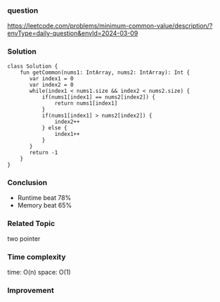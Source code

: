 ### question

https://leetcode.com/problems/minimum-common-value/description/?envType=daily-question&envId=2024-03-09
### Solution
```
class Solution {
    fun getCommon(nums1: IntArray, nums2: IntArray): Int {
       var index1 = 0
       var index2 = 0
       while(index1 < nums1.size && index2 < nums2.size) {
           if(nums1[index1] == nums2[index2]) {
               return nums1[index1]
           }
           if(nums1[index1] > nums2[index2]) {
               index2++
           } else {
               index1++
           }
       } 
       return -1
    }
}
```
### Conclusion
- Runtime beat 78% 
- Memory beat 65%

### Related Topic
two pointer

### Time complexity
time: O(n)
space: O(1)

### Improvement